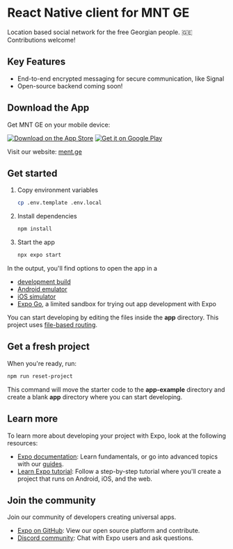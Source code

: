 # React Native client for MNT GE

Location based social network for the free Georgian people. 🇬🇪
Contributions welcome!

## Key Features

- End-to-end encrypted messaging for secure communication, like Signal
- Open-source backend coming soon!

## Download the App

Get MNT GE on your mobile device:

[![Download on the App Store](https://img.shields.io/badge/Download_on_the-App_Store-black.svg?style=for-the-badge&logo=apple&logoColor=white)](https://apps.apple.com/ge/app/mnt-ge/id6670372539)
[![Get it on Google Play](https://img.shields.io/badge/Get_it_on-Google_Play-green.svg?style=for-the-badge&logo=google-play&logoColor=white)](https://play.google.com/store/apps/details?id=com.greetai.mnt)

Visit our website: [ment.ge](https://ment.ge)

## Get started

1. Copy environment variables

   ```bash
   cp .env.template .env.local
   ```

2. Install dependencies

   ```bash
   npm install
   ```

3. Start the app

   ```bash
   npx expo start
   ```

In the output, you'll find options to open the app in a

- [development build](https://docs.expo.dev/develop/development-builds/introduction/)
- [Android emulator](https://docs.expo.dev/workflow/android-studio-emulator/)
- [iOS simulator](https://docs.expo.dev/workflow/ios-simulator/)
- [Expo Go](https://expo.dev/go), a limited sandbox for trying out app development with Expo

You can start developing by editing the files inside the **app** directory. This project uses [file-based routing](https://docs.expo.dev/router/introduction).

## Get a fresh project

When you're ready, run:

```bash
npm run reset-project
```

This command will move the starter code to the **app-example** directory and create a blank **app** directory where you can start developing.

## Learn more

To learn more about developing your project with Expo, look at the following resources:

- [Expo documentation](https://docs.expo.dev/): Learn fundamentals, or go into advanced topics with our [guides](https://docs.expo.dev/guides).
- [Learn Expo tutorial](https://docs.expo.dev/tutorial/introduction/): Follow a step-by-step tutorial where you'll create a project that runs on Android, iOS, and the web.

## Join the community

Join our community of developers creating universal apps.

- [Expo on GitHub](https://github.com/expo/expo): View our open source platform and contribute.
- [Discord community](https://chat.expo.dev): Chat with Expo users and ask questions.
